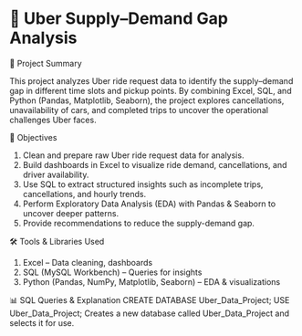 # 🚖 Uber Supply–Demand Gap Analysis
📌 Project Summary

This project analyzes Uber ride request data to identify the supply–demand gap in different time slots and pickup points. By combining Excel, SQL, and Python (Pandas, Matplotlib, Seaborn), the project explores cancellations, unavailability of cars, and completed trips to uncover the operational challenges Uber faces.

🎯 Objectives
1. Clean and prepare raw Uber ride request data for analysis.
2. Build dashboards in Excel to visualize ride demand, cancellations, and driver availability.
3. Use SQL to extract structured insights such as incomplete trips, cancellations, and hourly trends.
4. Perform Exploratory Data Analysis (EDA) with Pandas & Seaborn to uncover deeper patterns.
5. Provide recommendations to reduce the supply-demand gap.

🛠️ Tools & Libraries Used
1. Excel – Data cleaning, dashboards
2. SQL (MySQL Workbench) – Queries for insights
3. Python (Pandas, NumPy, Matplotlib, Seaborn) – EDA & visualizations

📊 SQL Queries & Explanation
CREATE DATABASE Uber_Data_Project;
USE Uber_Data_Project;
Creates a new database called Uber_Data_Project and selects it for use.
